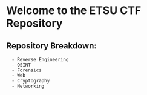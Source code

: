 # Welcome to the ETSU CTF Repository
  ## Repository Breakdown:
      - Reverse Engineering
      - OSINT
      - Forensics
      - Web
      - Cryptography
      - Networking
